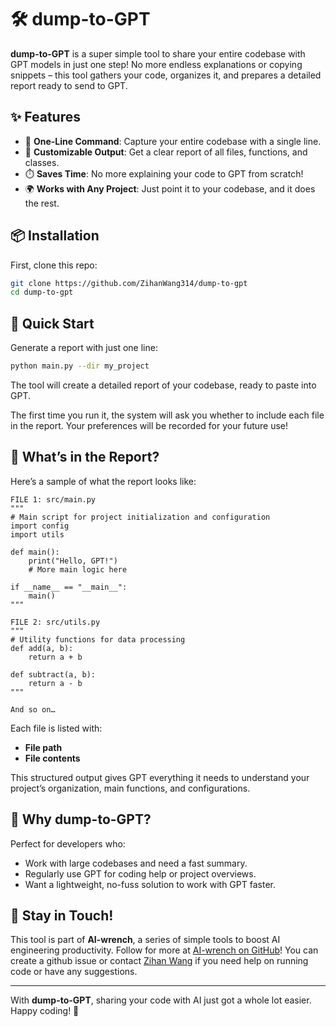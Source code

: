 
# 🛠️ dump-to-GPT

**dump-to-GPT** is a super simple tool to share your entire codebase with GPT models in just one step! No more endless explanations or copying snippets – this tool gathers your code, organizes it, and prepares a detailed report ready to send to GPT.

## ✨ Features

- 🚀 **One-Line Command**: Capture your entire codebase with a single line.
- 📝 **Customizable Output**: Get a clear report of all files, functions, and classes.
- ⏱️ **Saves Time**: No more explaining your code to GPT from scratch!
- 🌍 **Works with Any Project**: Just point it to your codebase, and it does the rest.

## 📦 Installation

First, clone this repo:

```bash
git clone https://github.com/ZihanWang314/dump-to-gpt
cd dump-to-gpt
```

## 🚀 Quick Start

Generate a report with just one line:

```bash
python main.py --dir my_project
```

The tool will create a detailed report of your codebase, ready to paste into GPT. 

The first time you run it, the system will ask you whether to include each file in the report. Your preferences will be recorded for your future use!

## 📄 What’s in the Report?

Here’s a sample of what the report looks like:

```
FILE 1: src/main.py
"""
# Main script for project initialization and configuration
import config
import utils

def main():
    print("Hello, GPT!")
    # More main logic here

if __name__ == "__main__":
    main()
"""

FILE 2: src/utils.py
"""
# Utility functions for data processing
def add(a, b):
    return a + b

def subtract(a, b):
    return a - b
"""

And so on…
```

Each file is listed with:
- **File path**
- **File contents** 

This structured output gives GPT everything it needs to understand your project’s organization, main functions, and configurations.

## 🤔 Why dump-to-GPT?

Perfect for developers who:
- Work with large codebases and need a fast summary.
- Regularly use GPT for coding help or project overviews.
- Want a lightweight, no-fuss solution to work with GPT faster.

## 📢 Stay in Touch!

This tool is part of **AI-wrench**, a series of simple tools to boost AI engineering productivity. Follow for more at [AI-wrench on GitHub](http://www.github.com/zihanwang314/AI-wrench)! You can create a github issue or contact [Zihan Wang](zihanwang314.github.io) if you need help on running code or have any suggestions.

---

With **dump-to-GPT**, sharing your code with AI just got a whole lot easier. Happy coding! 🚀
